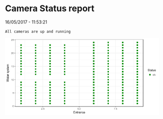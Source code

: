 Camera Status report
================
16/05/2017 - 11:53:21

    All cameras are up and running

![](camreport_files/figure-markdown_github/unnamed-chunk-2-1.png)
